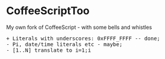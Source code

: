 # CoffeeScriptToo
My own fork of CoffeeScript - with some bells and whistles

<pre>
+ Literals with underscores: 0xFFFF_FFFF -- done;
- Pi, date/time literals etc - maybe;
- [1..N] translate to i=1;i<N;++i, also cases for [...N], [N...], [N...0], [a..b by -1], [a..b by k];
- foo'abc' should be parsed! good for J, must be good here too;
- // and %% as floor and frac (= x//1 and x%%1); |x as abs, etc etc :)
- "abc"*5 and [1,2,3]$10... others from J? we'll see;
- [5 6 7 8] or even 5 6 7 8... [[1 0 0][0 1 0][0 0 1]];
- ...more to follow.
</pre

